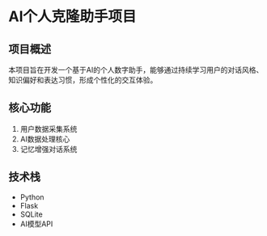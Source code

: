 # AI个人克隆助手项目

## 项目概述
本项目旨在开发一个基于AI的个人数字助手，能够通过持续学习用户的对话风格、知识偏好和表达习惯，形成个性化的交互体验。

## 核心功能
1. 用户数据采集系统
2. AI数据处理核心
3. 记忆增强对话系统

## 技术栈
- Python
- Flask
- SQLite
- AI模型API